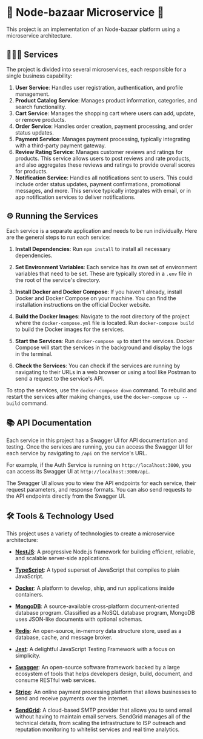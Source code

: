 # 🚀 Node-bazaar Microservice 🛒 

This project is an implementation of an Node-bazaar platform using a microservice architecture.

## 💁🏻‍♂️ Services

The project is divided into several microservices, each responsible for a single business capability:

1. **User Service**: Handles user registration, authentication, and profile management.
2. **Product Catalog Service**: Manages product information, categories, and search functionality.
3. **Cart Service**: Manages the shopping cart where users can add, update, or remove products.
4. **Order Service**: Handles order creation, payment processing, and order status updates.
5. **Payment Service**: Manages payment processing, typically integrating with a third-party payment gateway.
6. **Review Rating Service**: Manages customer reviews and ratings for products. This service allows users to post reviews and rate products, and also aggregates these reviews and ratings to provide overall scores for products.
7. **Notification Service**: Handles all notifications sent to users. This could include order status updates, payment confirmations, promotional messages, and more. This service typically integrates with email, or in app notification services to deliver notifications.

## ⚙️ Running the Services

Each service is a separate application and needs to be run individually. Here are the general steps to run each service:

1. **Install Dependencies**: Run `npm install` to install all necessary dependencies.

2. **Set Environment Variables**: Each service has its own set of environment variables that need to be set. These are typically stored in a `.env` file in the root of the service's directory.

3. **Install Docker and Docker Compose**: If you haven't already, install Docker and Docker Compose on your machine. You can find the installation instructions on the official Docker website.

4. **Build the Docker Images**: Navigate to the root directory of the project where the `docker-compose.yml` file is located. Run `docker-compose build` to build the Docker images for the services.

5. **Start the Services**: Run `docker-compose up` to start the services. Docker Compose will start the services in the background and display the logs in the terminal.

6. **Check the Services**: You can check if the services are running by navigating to their URLs in a web browser or using a tool like Postman to send a request to the service's API.

To stop the services, use the `docker-compose down` command. To rebuild and restart the services after making changes, use the `docker-compose up --build` command.

## 📚 API Documentation

Each service in this project has a Swagger UI for API documentation and testing. Once the services are running, you can access the Swagger UI for each service by navigating to `/api` on the service's URL.

For example, if the Auth Service is running on `http://localhost:3000`, you can access its Swagger UI at `http://localhost:3000/api`.

The Swagger UI allows you to view the API endpoints for each service, their request parameters, and response formats. You can also send requests to the API endpoints directly from the Swagger UI.

## 🛠️ Tools & Technology Used

This project uses a variety of technologies to create a microservice architecture:

- **[NestJS](https://nestjs.com/)**: A progressive Node.js framework for building efficient, reliable, and scalable server-side applications.

- **[TypeScript](https://www.typescriptlang.org/)**: A typed superset of JavaScript that compiles to plain JavaScript.

- **[Docker](https://www.docker.com/)**: A platform to develop, ship, and run applications inside containers.

- **[MongoDB](https://www.mongodb.com/)**: A source-available cross-platform document-oriented database program. Classified as a NoSQL database program, MongoDB uses JSON-like documents with optional schemas.

- **[Redis](https://redis.io/)**: An open-source, in-memory data structure store, used as a database, cache, and message broker.

- **[Jest](https://jestjs.io/)**: A delightful JavaScript Testing Framework with a focus on simplicity.

- **[Swagger](https://swagger.io/)**: An open-source software framework backed by a large ecosystem of tools that helps developers design, build, document, and consume RESTful web services.

- **[Stripe](https://stripe.com/)**: An online payment processing platform that allows businesses to send and receive payments over the internet.

- **[SendGrid](https://sendgrid.com/)**: A cloud-based SMTP provider that allows you to send email without having to maintain email servers. SendGrid manages all of the technical details, from scaling the infrastructure to ISP outreach and reputation monitoring to whitelist services and real time analytics.
